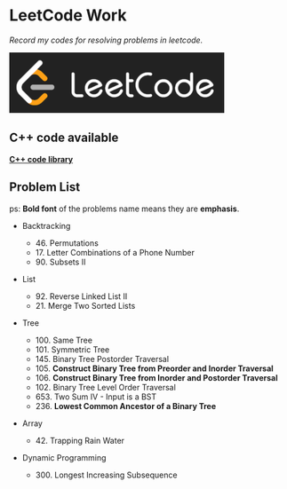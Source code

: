 # LeetCode Work

*Record my codes for resolving problems in leetcode.*

![leetcode_logo](https://github.com/ExWang/leetcode_work/blob/master/pics/leetcode_logo.png "LeetCode Logo")


## C++ code available
[**C++ code library**](https://github.com/ExWang/leetcode_work/tree/master/cpp)

## Problem List
ps: **Bold font** of the problems name means they are **emphasis**.  
+ Backtracking
	- 46\. Permutations
	- 17\. Letter Combinations of a Phone Number
	- 90\. Subsets II
	
+ List
	- 92\. Reverse Linked List II
	- 21\. Merge Two Sorted Lists

+ Tree
	- 100\. Same Tree
	- 101\. Symmetric Tree
	- 145\. Binary Tree Postorder Traversal
	- 105\. **Construct Binary Tree from Preorder and Inorder Traversal**
	- 106\. **Construct Binary Tree from Inorder and Postorder Traversal**
	- 102\. Binary Tree Level Order Traversal
	- 653\. Two Sum IV - Input is a BST
	- 236\. **Lowest Common Ancestor of a Binary Tree**

+ Array
	- 42\. Trapping Rain Water

+ Dynamic Programming
	- 300\. Longest Increasing Subsequence

